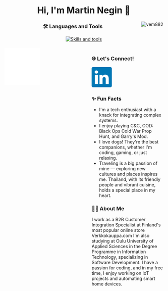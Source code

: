 <h1 align="center">Hi, I'm Martin Negin 👋</h1>
<img align="right" src="https://komarev.com/ghpvc/?username=vem882&label=Profile%20views&color=0e75b6&style=flat" alt="vem882" />

<h3 align="center">🛠️ Languages and Tools</h3>

<p align="center">
  <a href="https://skillicons.dev">
    <img src="https://skillicons.dev/icons?i=aws,azure,cpp,cmake,docker,git,github,js,linux,mysql,py,dotnet,unreal,pycharm,cloudflare,arduino,apple,bash,cpp,css,express,kubernetes,md,nginx,nodejs,npm,php,postman,react,raspberrypi,redis,vue,wordpress,yarn,vscode,ubuntu,windows,debian,terraform,swift,qt,powershell,mongodb,lua,java,html,githubactions,cmake" alt="Skills and tools"/>
  </a>
</p>

<div style="display: flex; justify-content: space-between; align-items: flex-start; margin-top: 20px;">
    <!-- Left Column: Metrics -->
    <div style="flex: 1; max-width: 45%;">
        <img align="left" width="50%" alt="if you see this, it means my metrics are not working" src="https://raw.githubusercontent.com/vem882/vem882/refs/heads/main/github-metrics.svg">
    </div>
 <div style="flex: 1; max-width: 45%; text-align: left; margin-left: 20px;">
        <h3>🌐 Let's Connect!</h3>
        <p>
            <a href="https://www.linkedin.com/in/mrnegin/" target="_blank" style="text-decoration: none;">
                <img src="https://raw.githubusercontent.com/CLorant/readme-social-icons/main/large/filled/linkedin.svg" alt="LinkedIn">
            </a>
        </p>
        
  <h3>✨ Fun Facts</h3>
        <ul>
            <li>I'm a tech enthusiast with a knack for integrating complex systems.</li>
            <li>I enjoy playing C&C, COD: Black Ops Cold War Prop Hunt, and Garry's Mod.</li>
            <li>I love dogs! They're the best companions, whether I'm coding, gaming, or just relaxing. </li>
            <li>Traveling is a big passion of mine — exploring new cultures and places inspires me. Thailand, with its friendly people and vibrant cuisine, holds a special place in my heart.</li>
        </ul>
        
  <h3>🧑‍💻 About Me</h3>
        <p>
            I work as a B2B Customer Integration Specialist at Finland's most popular online store Verkkokauppa.com  
            I'm also studying at Oulu University of Applied Sciences in the Degree Programme in Information Technology, specializing in Software Development.
            I have a passion for coding, and in my free time, I enjoy working on IoT projects and automating smart home devices.
        </p>
    </div>
</div>
